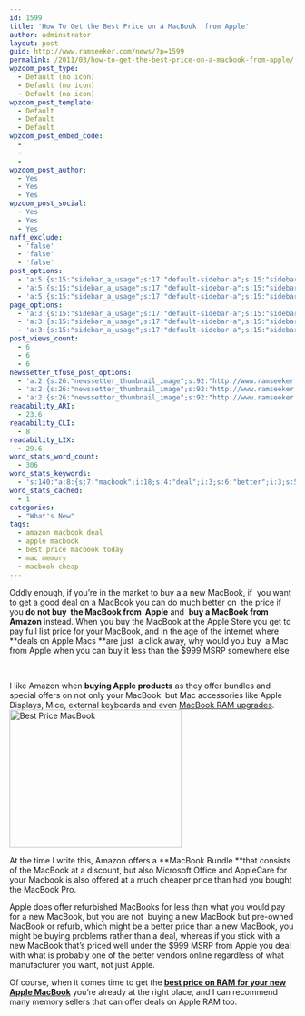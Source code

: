 ```yaml
---
id: 1599
title: 'How To Get the Best Price on a MacBook  from Apple'
author: adminstrator
layout: post
guid: http://www.ramseeker.com/news/?p=1599
permalink: /2011/03/how-to-get-the-best-price-on-a-macbook-from-apple/
wpzoom_post_type:
  - Default (no icon)
  - Default (no icon)
  - Default (no icon)
wpzoom_post_template:
  - Default
  - Default
  - Default
wpzoom_post_embed_code:
  - 
  - 
  - 
wpzoom_post_author:
  - Yes
  - Yes
  - Yes
wpzoom_post_social:
  - Yes
  - Yes
  - Yes
naff_exclude:
  - 'false'
  - 'false'
  - 'false'
post_options:
  - 'a:5:{s:15:"sidebar_a_usage";s:17:"default-sidebar-a";s:15:"sidebar_b_usage";s:17:"default-sidebar-b";s:9:"hwa_usage";s:17:"default-headerbar";s:8:"ad_above";s:0:"";s:8:"ad_below";s:0:"";}'
  - 'a:5:{s:15:"sidebar_a_usage";s:17:"default-sidebar-a";s:15:"sidebar_b_usage";s:17:"default-sidebar-b";s:9:"hwa_usage";s:17:"default-headerbar";s:8:"ad_above";s:0:"";s:8:"ad_below";s:0:"";}'
  - 'a:5:{s:15:"sidebar_a_usage";s:17:"default-sidebar-a";s:15:"sidebar_b_usage";s:17:"default-sidebar-b";s:9:"hwa_usage";s:17:"default-headerbar";s:8:"ad_above";s:0:"";s:8:"ad_below";s:0:"";}'
page_options:
  - 'a:3:{s:15:"sidebar_a_usage";s:17:"default-sidebar-a";s:15:"sidebar_b_usage";s:17:"default-sidebar-b";s:9:"hwa_usage";s:17:"default-headerbar";}'
  - 'a:3:{s:15:"sidebar_a_usage";s:17:"default-sidebar-a";s:15:"sidebar_b_usage";s:17:"default-sidebar-b";s:9:"hwa_usage";s:17:"default-headerbar";}'
  - 'a:3:{s:15:"sidebar_a_usage";s:17:"default-sidebar-a";s:15:"sidebar_b_usage";s:17:"default-sidebar-b";s:9:"hwa_usage";s:17:"default-headerbar";}'
post_views_count:
  - 6
  - 6
  - 6
newssetter_tfuse_post_options:
  - 'a:2:{s:26:"newssetter_thumbnail_image";s:92:"http://www.ramseeker.com/wp-content/uploads/2011/03/Screen-shot-2011-03-30-at-5.31.00-PM.png";s:24:"newssetter_disable_image";s:4:"true";}'
  - 'a:2:{s:26:"newssetter_thumbnail_image";s:92:"http://www.ramseeker.com/wp-content/uploads/2011/03/Screen-shot-2011-03-30-at-5.31.00-PM.png";s:24:"newssetter_disable_image";s:4:"true";}'
  - 'a:2:{s:26:"newssetter_thumbnail_image";s:92:"http://www.ramseeker.com/wp-content/uploads/2011/03/Screen-shot-2011-03-30-at-5.31.00-PM.png";s:24:"newssetter_disable_image";s:4:"true";}'
readability_ARI:
  - 23.6
readability_CLI:
  - 8
readability_LIX:
  - 29.6
word_stats_word_count:
  - 306
word_stats_keywords:
  - 's:140:"a:8:{s:7:"macbook";i:18;s:4:"deal";i:3;s:6:"better";i:3;s:5:"price";i:5;s:5:"apple";i:11;s:6:"amazon";i:3;s:6:"buying";i:3;s:5:"offer";i:3;}";'
word_stats_cached:
  - 1
categories:
  - "What's New"
tags:
  - amazon macbook deal
  - apple macbook
  - best price macbook today
  - mac memory
  - macbook cheap
---
```

<div style="float: right; margin-right: 5px;">
</div>

<div style="float: right; margin-right: 5px;">
</div>

<div style="float: right; margin-right: 5px;">
</div>

Oddly enough, if you&#8217;re in the market to buy a a new MacBook, if  you want to get a good deal on a MacBook you can do much better on  the price if you **do not buy  the MacBook from  Apple** and  **buy a MacBook from Amazon** instead. When you buy the MacBook at the Apple Store you get to pay full list price for your MacBook, and in the age of the internet where **deals on Apple Macs **are just  a click away, why would you buy  a Mac from Apple when you can buy it less than the $999 MSRP somewhere else

&nbsp;

I like Amazon when **buying Apple products** as they offer bundles and special offers on not only your MacBook  but Mac accessories like Apple Displays, Mice, external keyboards and even [MacBook RAM upgrades][1].<img class="alignnone size-full wp-image-1600" title="Cheapest MacBook " src="http://www.ramseeker.com/wp-content/uploads/2011/03/Screen-shot-2011-03-30-at-5.31.00-PM.png" alt="Best Price MacBook" width="303" height="243" />

At the time I write this, Amazon offers a **MacBook Bundle **that consists of the MacBook at a discount, but also Microsoft Office and AppleCare for your Macbook is also offered at a much cheaper price than had you bought the MacBook Pro.

Apple does offer refurbished MacBooks for less than what you would pay for a new MacBook, but you are not  buying a new MacBook but pre-owned MacBook or refurb, which might be a better price than a new MacBook, you might be buying problems rather than a deal, whereas if you stick with a new MacBook that&#8217;s priced well under the $999 MSRP from Apple you deal with what is probably one of the better vendors online regardless of what manufacturer you want, not just Apple.

Of course, when it comes time to get the **[best price on RAM for your new Apple MacBook][2]** you&#8217;re already at the right place, and I can recommend many memory sellers that can offer deals on Apple RAM too.

 [1]: http://www.ramseeker.com/
 [2]: http://www.ramseeker.com/memory/MacBook_(1066_DDR3)/